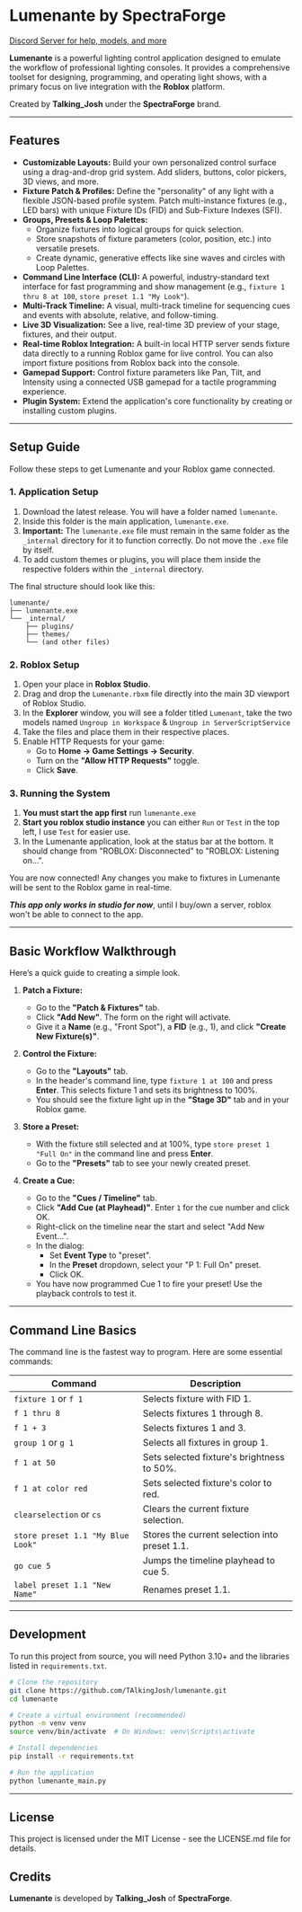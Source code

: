 # Lumenante by SpectraForge

[Discord Server for help, models, and more]([https://discord.gg/cvcPm6gnth])

**Lumenante** is a powerful lighting control application designed to emulate the workflow of professional lighting consoles. It provides a comprehensive toolset for designing, programming, and operating light shows, with a primary focus on live integration with the **Roblox** platform.

Created by **Talking_Josh** under the **SpectraForge** brand.

---

## Features

-   **Customizable Layouts:** Build your own personalized control surface using a drag-and-drop grid system. Add sliders, buttons, color pickers, 3D views, and more.
-   **Fixture Patch & Profiles:** Define the "personality" of any light with a flexible JSON-based profile system. Patch multi-instance fixtures (e.g., LED bars) with unique Fixture IDs (FID) and Sub-Fixture Indexes (SFI).
-   **Groups, Presets & Loop Palettes:**
    -   Organize fixtures into logical groups for quick selection.
    -   Store snapshots of fixture parameters (color, position, etc.) into versatile presets.
    -   Create dynamic, generative effects like sine waves and circles with Loop Palettes.
-   **Command Line Interface (CLI):** A powerful, industry-standard text interface for fast programming and show management (e.g., `fixture 1 thru 8 at 100`, `store preset 1.1 "My Look"`).
-   **Multi-Track Timeline:** A visual, multi-track timeline for sequencing cues and events with absolute, relative, and follow-timing.
-   **Live 3D Visualization:** See a live, real-time 3D preview of your stage, fixtures, and their output.
-   **Real-time Roblox Integration:** A built-in local HTTP server sends fixture data directly to a running Roblox game for live control. You can also import fixture positions from Roblox back into the console.
-   **Gamepad Support:** Control fixture parameters like Pan, Tilt, and Intensity using a connected USB gamepad for a tactile programming experience.
-   **Plugin System:** Extend the application's core functionality by creating or installing custom plugins.

---

## Setup Guide

Follow these steps to get Lumenante and your Roblox game connected.

### 1. Application Setup

1.  Download the latest release. You will have a folder named `lumenante`.
2.  Inside this folder is the main application, `lumenante.exe`.
3.  **Important:** The `lumenante.exe` file must remain in the same folder as the `_internal` directory for it to function correctly. Do not move the `.exe` file by itself.
4.  To add custom themes or plugins, you will place them inside the respective folders within the `_internal` directory.

The final structure should look like this:
```
lumenante/
├── lumenante.exe
└── _internal/
    ├── plugins/
    ├── themes/
    └── (and other files)
```

### 2. Roblox Setup

1.  Open your place in **Roblox Studio**.
2.  Drag and drop the `Lumenante.rbxm` file directly into the main 3D viewport of Roblox Studio.
3.  In the **Explorer** window, you will see a folder titled `Lumenant`, take the two models named `Ungroup in Workspace` & `Ungroup in ServerScriptService`
4.  Take the files and place them in their respective places.
5.  Enable HTTP Requests for your game:
    -   Go to **Home -> Game Settings -> Security**.
    -   Turn on the **"Allow HTTP Requests"** toggle.
    -   Click **Save**.

### 3. Running the System

1.  **You must start the app first** run `lumenante.exe`
2.  **Start you roblox studio instance** you can either `Run` or `Test` in the top left, I use `Test` for easier use.
3.  In the Lumenante application, look at the status bar at the bottom. It should change from "ROBLOX: Disconnected" to "ROBLOX: Listening on...".

You are now connected! Any changes you make to fixtures in Lumenante will be sent to the Roblox game in real-time.

***This app only works in studio for now***, until I buy/own a server, roblox won't be able to connect to the app.

---

## Basic Workflow Walkthrough

Here’s a quick guide to creating a simple look.

1.  **Patch a Fixture:**
    -   Go to the **"Patch & Fixtures"** tab.
    -   Click **"Add New"**. The form on the right will activate.
    -   Give it a **Name** (e.g., "Front Spot"), a **FID** (e.g., 1), and click **"Create New Fixture(s)"**.

2.  **Control the Fixture:**
    -   Go to the **"Layouts"** tab.
    -   In the header's command line, type `fixture 1 at 100` and press **Enter**. This selects fixture 1 and sets its brightness to 100%.
    -   You should see the fixture light up in the **"Stage 3D"** tab and in your Roblox game.

3.  **Store a Preset:**
    -   With the fixture still selected and at 100%, type `store preset 1 "Full On"` in the command line and press **Enter**.
    -   Go to the **"Presets"** tab to see your newly created preset.

4.  **Create a Cue:**
    -   Go to the **"Cues / Timeline"** tab.
    -   Click **"Add Cue (at Playhead)"**. Enter `1` for the cue number and click OK.
    -   Right-click on the timeline near the start and select "Add New Event...".
    -   In the dialog:
        -   Set **Event Type** to "preset".
        -   In the **Preset** dropdown, select your "P 1: Full On" preset.
        -   Click OK.
    -   You have now programmed Cue 1 to fire your preset! Use the playback controls to test it.

---

## Command Line Basics

The command line is the fastest way to program. Here are some essential commands:

| Command                               | Description                                     |
| ------------------------------------- | ----------------------------------------------- |
| `fixture 1` or `f 1`                  | Selects fixture with FID 1.                     |
| `f 1 thru 8`                          | Selects fixtures 1 through 8.                   |
| `f 1 + 3`                             | Selects fixtures 1 and 3.                       |
| `group 1` or `g 1`                    | Selects all fixtures in group 1.                |
| `f 1 at 50`                           | Sets selected fixture's brightness to 50%.      |
| `f 1 at color red`                    | Sets selected fixture's color to red.           |
| `clearselection` or `cs`              | Clears the current fixture selection.           |
| `store preset 1.1 "My Blue Look"`     | Stores the current selection into preset 1.1.   |
| `go cue 5`                            | Jumps the timeline playhead to cue 5.           |
| `label preset 1.1 "New Name"`         | Renames preset 1.1.                             |

---

## Development

To run this project from source, you will need Python 3.10+ and the libraries listed in `requirements.txt`.

```bash
# Clone the repository
git clone https://github.com/TAlkingJosh/lumenante.git
cd lumenante

# Create a virtual environment (recommended)
python -m venv venv
source venv/bin/activate  # On Windows: venv\Scripts\activate

# Install dependencies
pip install -r requirements.txt

# Run the application
python lumenante_main.py
```

---

## License

This project is licensed under the MIT License - see the LICENSE.md file for details.

## Credits

**Lumenante** is developed by **Talking_Josh** of **SpectraForge**.
